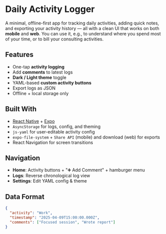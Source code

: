 # Daily Activity Logger

A minimal, offline-first app for tracking daily activities, adding quick notes, and exporting your activity history — all with a clean UI that works on both **mobile** and **web**.
You can use it, e.g., to understand where you spend most of your time, or to bill your consulting activities.

## Features

- One-tap **activity logging**
- Add **comments** to latest logs
- **Dark / Light theme** toggle
-  YAML-based **custom activity buttons**
- Export logs as JSON
- Offline + local storage only

##  Built With

- [React Native](https://reactnative.dev/) + [Expo](https://expo.dev/)
- `AsyncStorage` for logs, config, and theming
- `js-yaml` for user-editable activity config
- `expo-file-system` + `Share API` (mobile) and download (web) for exports
- React Navigation for screen transitions

## Navigation

- **Home**: Activity buttons + "➕ Add Comment" + hamburger menu  
- **Logs**: Reverse chronological log view  
- **Settings**: Edit YAML config & theme

## Data Format

```json
{
  "activity": "Work",
  "timestamp": "2025-04-09T15:00:00.000Z",
  "comments": ["Focused session", "Wrote report"]
}
